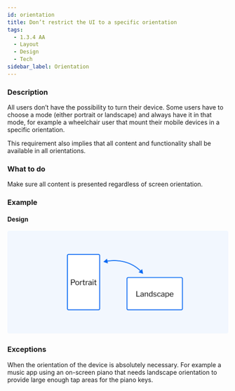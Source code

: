 ```yaml
---
id: orientation
title: Don’t restrict the UI to a specific orientation
tags:
  - 1.3.4 AA
  - Layout
  - Design
  - Tech
sidebar_label: Orientation
---
```


### Description

All users don’t have the possibility to turn their device. Some users have to choose a mode (either portrait or landscape) and always have it in that mode, for example a wheelchair user that mount their mobile devices in a specific orientation.  

This requirement also implies that all content and functionality shall be available in all orientations.

### What to do

Make sure all content is presented regardless of screen orientation.

### Example

#### Design

![A vertical and a horizontal screen](https://github.com/daresaydigital/a11ychecklist/blob/master/static/img/orientation.png?raw=true)

### Exceptions

When the orientation of the device is absolutely necessary. For example a music app using an on-screen piano that needs landscape orientation to provide large enough tap areas for the piano keys.
